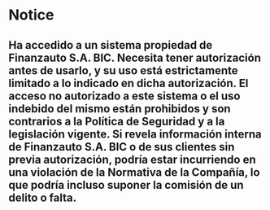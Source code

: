 # Notice
## Ha accedido a un sistema propiedad de Finanzauto S.A. BIC. Necesita tener autorización antes de usarlo, y su uso está estrictamente limitado a lo indicado en dicha autorización. El acceso no autorizado a este sistema o el uso indebido del mismo están prohibidos y son contrarios a la Política de Seguridad y a la legislación vigente. Si revela información interna de Finanzauto S.A. BIC o de sus clientes sin previa autorización, podría estar incurriendo en una violación de la Normativa de la Compañía, lo que podría incluso suponer la comisión de un delito o falta.
